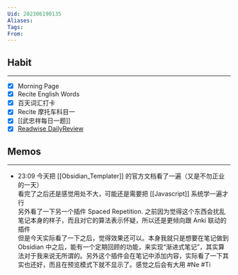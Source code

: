 ```yaml
---
Uid: 202306190135
Aliases: 
Tags: 
From: 
---
```

## Habit
---
- [x] Morning Page
- [x] Recite English Words
- [x] 百天词汇打卡
- [x] Recite 摩托车科目一
- [x] [[武忠祥每日一题]]
- [x] [Readwise DailyReview](https://readwise.io/dailyreview)

## Memos
---
- 23:09 今天把 [[Obsidian_Templater]] 的官方文档看了一遍（又是不勿正业的一天）<br>看完了之后还是感觉用处不大，可能还是需要把 [[Javascript]] 系统学一遍才行<br>另外看了一下另一个插件 Spaced Repetition. 之前因为觉得这个东西会扰乱笔记本身的样子，而且对它的算法表示怀疑，所以还是更倾向跟 Anki 联动的插件<br>但是今天实际看了一下之后，觉得效果还可以。本身我就只是想要在笔记做到 Obsidian 中之后，能有一个定期回顾的功能，来实现“渐进式笔记”，其实算法对于我来说无所谓的。另外这个插件会在笔记中添加内容，实际看了一下其实也还好，而且在预览模式下就不显示了。感觉之后会有大用 #Ne #Ti